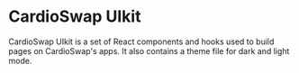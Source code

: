 # CardioSwap UIkit

CardioSwap UIkit is a set of React components and hooks used to build pages on CardioSwap's apps. It also contains a theme file for dark and light mode.

